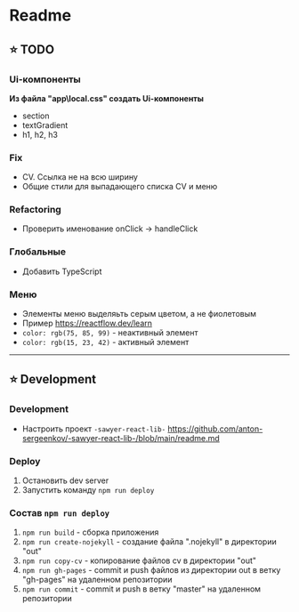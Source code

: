 # Readme

## ⭐️ TODO

### Ui-компоненты

**Из файла "app\local.css" создать Ui-компоненты**
- section
- textGradient
- h1, h2, h3

### Fix
- CV. Ссылка не на всю ширину
- Общие стили для выпадающего списка CV и меню

### Refactoring
- Проверить именование onClick -> handleClick

### Глобальные
- Добавить TypeScript

### Меню
- Элементы меню выделяьть серым цветом, а не фиолетовым
- Пример https://reactflow.dev/learn
- `color: rgb(75, 85, 99)` - неактивный элемент
- `color: rgb(15, 23, 42)` - активный элемент

---

## ⭐️ Development

### Development
- Настроить проект `-sawyer-react-lib-` https://github.com/anton-sergeenkov/-sawyer-react-lib-/blob/main/readme.md

### Deploy
1. Остановить dev server
2. Запустить команду `npm run deploy`

### Состав `npm run deploy`
1. `npm run build` - сборка приложения
2. `npm run create-nojekyll` - создание файла ".nojekyll" в директории "out"
3. `npm run copy-cv` - копирование файлов cv в директории "out"
4. `npm run gh-pages` - commit и push файлов из директории out в ветку "gh-pages" на удаленном репозитории
5. `npm run commit` - commit и push в ветку "master" на удаленном репозитории
